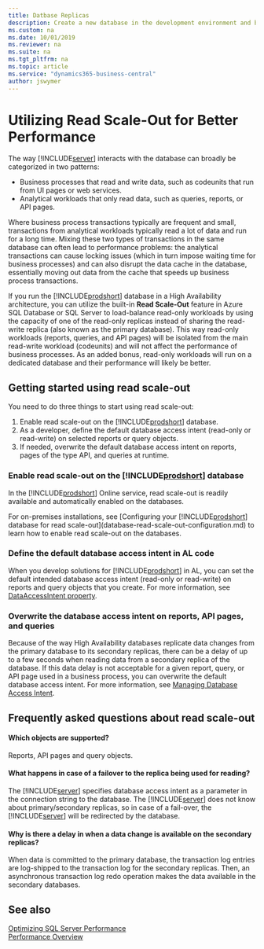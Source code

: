 ```yaml
---
title: Datbase Replicas
description: Create a new database in the development environment and by using the New-NAVDatabase cmdlet in the Administration Shell. 
ms.custom: na
ms.date: 10/01/2019
ms.reviewer: na
ms.suite: na
ms.tgt_pltfrm: na
ms.topic: article
ms.service: "dynamics365-business-central"
author: jswymer
---
```

# Utilizing Read Scale-Out for Better Performance

The way [!INCLUDE[server](../developer/includes/server.md)] interacts with the database can broadly be categorized in two patterns:
- Business processes that read and write data, such as codeunits that run from UI pages or web services.
- Analytical workloads that only read data, such as queries, reports, or API pages.

Where business process transactions typically are frequent and small, transactions from analytical workloads typically read a lot of data and run for a long time. Mixing these two types of transactions in the same database can often lead to performance problems: the analytical transactions can cause locking issues (which in turn impose waiting time for business processes) and can also disrupt the data cache in the database, essentially moving out data from the cache that speeds up business process transactions.

If you run the [!INCLUDE[prodshort](../developer/includes/prodshort.md)] database in a High Availability architecture, you can utilize the built-in **Read Scale-Out** feature in Azure SQL Database or SQL Server to load-balance read-only workloads by using the capacity of one of the read-only replicas instead of sharing the read-write replica (also known as the primary database). This way read-only workloads (reports, queries, and API pages) will be isolated from the main read-write workload (codeunits) and will not affect the performance of business processes. As an added bonus, read-only workloads will run on a dedicated database and their performance will likely be better.

## Getting started using read scale-out

You need to do three things to start using read scale-out:

1. Enable read scale-out on the [!INCLUDE[prodshort](../developer/includes/prodshort.md)] database.
2. As a developer, define the default database access intent (read-only or read-write) on selected reports or query objects.
3. If needed, overwrite the default database access intent on reports, pages of the type API, and queries at runtime.

### Enable read scale-out on the [!INCLUDE[prodshort](../developer/includes/prodshort.md)] database

In the [!INCLUDE[prodshort](../developer/includes/prodshort.md)] Online service, read scale-out is readily available and automatically enabled on the databases.

For on-premises installations, see [Configuring your [!INCLUDE[prodshort](../developer/includes/prodshort.md)] database for read scale-out](database-read-scale-out-configuration.md) to learn how to enable read scale-out on the databases.

### Define the default database access intent in AL code

When you develop solutions for [!INCLUDE[prodshort](../developer/includes/prodshort.md)] in AL, you can set the default intended database access intent (read-only or read-write) on reports and query objects that you create. For more information, see [DataAccessIntent property](/dynamics365/business-central/dev-itpro/developer/properties/devenv-dataaccessintent-property).

### Overwrite the database access intent on reports, API pages, and queries

Because of the way High Availability databases replicate data changes from the primary database to its secondary replicas, there can be a delay of up to a few seconds when reading data from a secondary replica of the database. If this data delay is not acceptable for a given report, query, or API page used in a business process, you can overwrite the default database access intent. For more information, see [Managing Database Access Intent](https://review.docs.microsoft.com/en-us/dynamics365/business-central/admin-data-access-intent?branch=tfs337368-readscaleout).

## Frequently asked questions about read scale-out

#### Which objects are supported?

Reports, API pages and query objects.

#### What happens in case of a failover to the replica being used for reading?

The [!INCLUDE[server](../developer/includes/server.md)] specifies database access intent as a parameter in the connection string to the database. The [!INCLUDE[server](../developer/includes/server.md)] does not know about primary/secondary replicas, so in case of a fail-over, the [!INCLUDE[server](../developer/includes/server.md)] will be redirected by the database.

#### Why is there a delay in when a data change is available on the secondary replicas?

When data is committed to the primary database, the transaction log entries are log-shipped to the transaction log for the secondary replicas. Then, an asynchronous transaction log redo operation makes the data available in the secondary databases.

## See also

[Optimizing SQL Server Performance](optimize-sql-server-performance.md)  
[Performance Overview](../performance/performance-overview.md)
